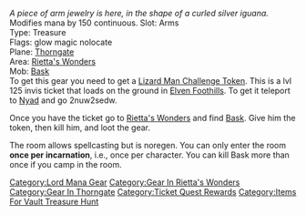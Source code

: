 *A piece of arm jewelry is here, in the shape of a curled silver
iguana.*  
Modifies mana by 150 continuous. Slot: Arms  
Type: Treasure  
Flags: glow magic nolocate  
Plane: [Thorngate](:Category:Thorngate.md "wikilink")  
Area: [Rietta's Wonders](:Category:Rietta's_Wonders.md "wikilink")  
Mob: [Bask](Bask "wikilink")  
To get this gear you need to get a [Lizard Man Challenge
Token](Lizard_Man_Challenge_Token "wikilink"). This is a lvl 125 invis
ticket that loads on the ground in [Elven
Foothills](Elven_Foothills "wikilink"). To get it teleport to
[Nyad](Nyad "wikilink") and go 2nuw2sedw.

Once you have the ticket go to [Rietta's
Wonders](:Category:Rietta's_Wonders.md "wikilink") and find
[Bask](Bask "wikilink"). Give him the token, then kill him, and loot the
gear.

The room allows spellcasting but is noregen. You can only enter the room
**once per incarnation**, i.e., once per character. You can kill Bask
more than once if you camp in the room.

[Category:Lord Mana Gear](Category:Lord_Mana_Gear "wikilink")
[Category:Gear In Rietta's
Wonders](Category:Gear_In_Rietta's_Wonders "wikilink") [Category:Gear In
Thorngate](Category:Gear_In_Thorngate "wikilink") [Category:Ticket Quest
Rewards](Category:Ticket_Quest_Rewards "wikilink") [Category:Items For
Vault Treasure Hunt](Category:Items_For_Vault_Treasure_Hunt "wikilink")
